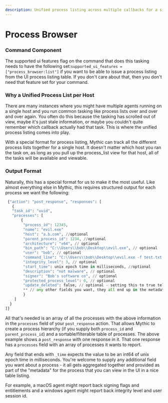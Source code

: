 ```yaml
---
description: Unified process listing across multiple callbacks for a single host
---
```


# Process Browser

### Command Component

The supported ui features flag on the command that does this tasking needs to have the following set:`supported_ui_features = ["process_browser:list"]` if you want to be able to issue a process listing from the UI process listing table. If you don't care about that, then you don't need that feature set for your command.

### Why a Unified Process List per Host

There are many instances where you might have multiple agents running on a single host and you run common tasking like process lists over and over and over again. You often do this because the tasking has scrolled out of view, maybe it's just stale information, or maybe you couldn't quite remember which callback actually had that task. This is where the unified process listing comes into play.

With a special format for process listing, Mythic can track all the different process lists together for a single host. It doesn't matter which host you ran the task on, as long as you pull up the process\_list view for that host, all of the tasks will be available and viewable.

### Output Format

Naturally, this has a special format for us to make it the most useful. Like almost everything else in Mythic, this requires structured output for each process we want the following:

```python
 {"action": "post_response", "responses": [
   {
   "task_id": "uuid",
   "processes": [
       {
        "process_id": 12345, 
        "name": "evil.exe"
        "host": "a.b.com", //optional
        "parent_process_id": 1234, //optional
        "architecture": "x64", // optional
        "bin_path": "C:\\Users\\bob\\Desktop\\evil.exe", // optional
        "user": "bob", // optional
        "command_line": "C:\\Users\\bob\\Desktop\\evil.exe -f test.txt -thread 12", // optional
        "integrity_level": 3, // optional 
        "start_time": unix epoch time in milliseconds, //optional
        "description": "not malware", // optional
        "signer": "Bob's software co", // optional
        "protected_process_level": 0, // optional
        "update_deleted": false, // optional - setting this to true tells Mythic to mark any process not returned in this process array as deleted
        ** // any other fields you want, they all end up in the metadata field within the database
        } 
    ]
  }
]}
```

All that's needed is an array of all the processes with the above information in the `processes` field of your `post_response` action. That allows Mythic to create a process hierarchy (if you supply both `process_id` and `parent_process_id`) and a sortable/filterable table of processes. The above example shows a `post_response` with one response in it. That one response has a `processes` field with an array of processes it wants to report.&#x20;

Any field that ends with `_time` expects the value to be an int64 of unix epoch time in milliseconds. You're welcome to supply any additional field you want about a process - it all gets aggregated together and provided as part of the "metadata" for the process that you can view in the UI in a nice table listing.

For example, a macOS agent might report back signing flags and entitlements and a windows agent might report back integrity level and user session id.
